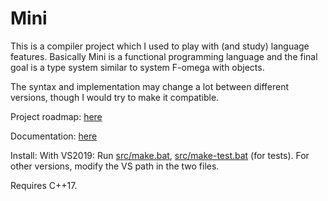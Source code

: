 # Mini

This is a compiler project which I used to play with (and study) language features. Basically Mini is a functional programming language and the final goal is a type system similar to system F-omega with objects.

The syntax and implementation may change a lot between different versions, though I would try to make it compatible.

Project roadmap: [here](doc/features.md)

Documentation: [here](doc/language.md)

Install: With VS2019: Run [src/make.bat](src/make.bat), [src/make-test.bat](src/make-test.bat) (for tests). For other versions, modify the VS path in the two files.

Requires C++17.